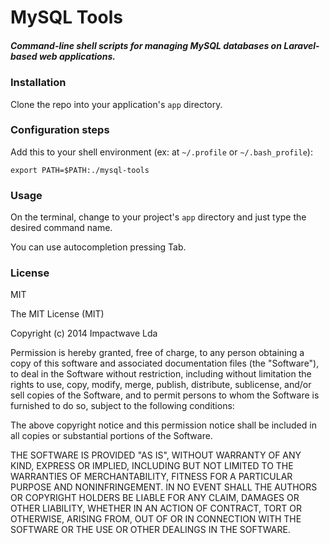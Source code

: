 # MySQL Tools

##### Command-line shell scripts for managing MySQL databases on Laravel-based web applications.

### Installation

Clone the repo into your application's `app` directory.

### Configuration steps

Add this to your shell environment (ex: at `~/.profile` or `~/.bash_profile`):

	export PATH=$PATH:./mysql-tools

### Usage

On the terminal, change to your project's `app` directory and just type the desired command name.

You can use autocompletion pressing Tab.

### License

MIT

The MIT License (MIT)

Copyright (c) 2014 Impactwave Lda

Permission is hereby granted, free of charge, to any person obtaining a copy of
this software and associated documentation files (the "Software"), to deal in
the Software without restriction, including without limitation the rights to
use, copy, modify, merge, publish, distribute, sublicense, and/or sell copies of
the Software, and to permit persons to whom the Software is furnished to do so,
subject to the following conditions:

The above copyright notice and this permission notice shall be included in all
copies or substantial portions of the Software.

THE SOFTWARE IS PROVIDED "AS IS", WITHOUT WARRANTY OF ANY KIND, EXPRESS OR
IMPLIED, INCLUDING BUT NOT LIMITED TO THE WARRANTIES OF MERCHANTABILITY, FITNESS
FOR A PARTICULAR PURPOSE AND NONINFRINGEMENT. IN NO EVENT SHALL THE AUTHORS OR
COPYRIGHT HOLDERS BE LIABLE FOR ANY CLAIM, DAMAGES OR OTHER LIABILITY, WHETHER
IN AN ACTION OF CONTRACT, TORT OR OTHERWISE, ARISING FROM, OUT OF OR IN
CONNECTION WITH THE SOFTWARE OR THE USE OR OTHER DEALINGS IN THE SOFTWARE.
